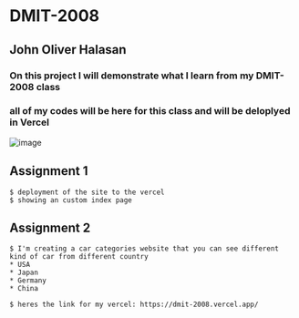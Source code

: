 #  DMIT-2008
##  John Oliver Halasan
### On this project I will demonstrate what I learn from my DMIT-2008 class
### all of my codes will be here for this class and will be deloplyed in Vercel

![image](https://user-images.githubusercontent.com/77119741/205213005-ee21482d-fdba-4286-8770-2860ff74cab2.png)
##

## Assignment 1
```
$ deployment of the site to the vercel
$ showing an custom index page
```

## Assignment 2

```
$ I'm creating a car categories website that you can see different kind of car from different country
* USA
* Japan
* Germany
* China

$ heres the link for my vercel: https://dmit-2008.vercel.app/
```

